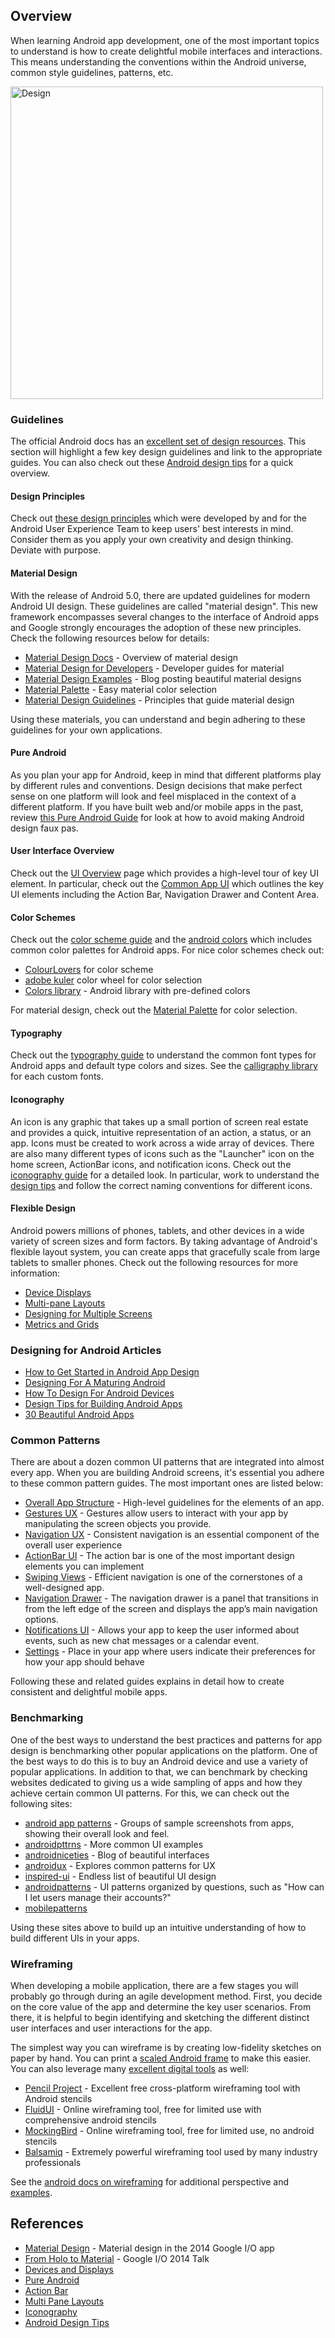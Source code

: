 ## Overview

When learning Android app development, one of the most important topics to understand is how to create delightful mobile interfaces and interactions. This means understanding the conventions within the Android universe, common style guidelines, patterns, etc.

<img src="http://developer.android.com/design/media/creative_vision_main.png" width="500" alt="Design" />

### Guidelines

The official Android docs has an [excellent set of design resources](http://developer.android.com/design/get-started/principles.html). This section will highlight a few key design guidelines and link to the appropriate guides. You can also check out these [Android design tips](http://www.androiddesign.tips) for a quick overview.

#### Design Principles

Check out [these design principles](http://developer.android.com/design/get-started/principles.html) which were developed by and for the Android User Experience Team to keep users' best interests in mind. Consider them as you apply your own creativity and design thinking. Deviate with purpose.

#### Material Design

With the release of Android 5.0, there are updated guidelines for modern Android UI design. These guidelines are called "material design". This new framework encompasses several changes to the interface of Android apps and Google strongly encourages the adoption of these new principles. Check the following resources below for details:

 * [Material Design Docs](https://developer.android.com/design/material/index.html) - Overview of material design
 * [Material Design for Developers](https://developer.android.com/training/material/index.html) - Developer guides for material 
 * [Material Design Examples](http://www.materialup.com/) - Blog posting beautiful material designs
 * [Material Palette](http://www.materialpalette.com/) - Easy material color selection
 * [Material Design Guidelines](http://www.google.com/design/spec/material-design/introduction.html) - Principles that guide material design

Using these materials, you can understand and begin adhering to these guidelines for your own applications.

#### Pure Android

As you plan your app for Android, keep in mind that different platforms play by different rules and conventions. Design decisions that make perfect sense on one platform will look and feel misplaced in the context of a different platform. If you have built web and/or mobile apps in the past, review [this Pure Android Guide](http://developer.android.com/design/patterns/pure-android.html) for look at how to avoid making Android design faux pas.

#### User Interface Overview

Check out the [UI Overview](http://developer.android.com/design/get-started/ui-overview.html) page which provides a high-level tour of key UI element. In particular, check out the [Common App UI](http://developer.android.com/design/get-started/ui-overview.html#app) which outlines the key UI elements including the Action Bar, Navigation Drawer and Content Area.

#### Color Schemes

Check out the [color scheme guide](http://www.google.com/design/spec/style/color.html) and the [android colors](http://developer.android.com/design/style/color.html) which includes common color palettes for Android apps. For nice color schemes check out:

  * [ColourLovers](http://www.colourlovers.com/palettes/new/past-month/meta?page=1) for color scheme 
  * [adobe kuler](https://kuler.adobe.com) color wheel for color selection
  * [Colors library](https://github.com/MatthewYork/Colours) - Android library with pre-defined colors

For material design, check out the [Material Palette](http://www.materialpalette.com/) for color selection.

#### Typography

Check out the [typography guide](http://developer.android.com/design/style/typography.html) to understand the common font types for Android apps and default type colors and sizes. See the [calligraphy library](https://github.com/chrisjenx/Calligraphy) for each custom fonts.

#### Iconography

An icon is any graphic that takes up a small portion of screen real estate and provides a quick, intuitive representation of an action, a status, or an app. Icons must be created to work across a wide array of devices. There are also many different types of icons such as the "Launcher" icon on the home screen, ActionBar icons, and notification icons. Check out the [iconography guide](http://developer.android.com/design/style/iconography.html) for a detailed look. In particular, work to understand the [design tips](http://developer.android.com/design/style/iconography.html#DesignTips) and follow the correct naming conventions for different icons.

#### Flexible Design

Android powers millions of phones, tablets, and other devices in a wide variety of screen sizes and form factors. By taking advantage of Android's flexible layout system, you can create apps that gracefully scale from large tablets to smaller phones. Check out the following resources for more information: 

 * [Device Displays](http://developer.android.com/design/style/devices-displays.html)
 * [Multi-pane Layouts](http://developer.android.com/design/patterns/multi-pane-layouts.html)
 * [Designing for Multiple Screens](http://developer.android.com/training/multiscreen/index.html)
 * [Metrics and Grids](http://developer.android.com/design/style/metrics-grids.html)

### Designing for Android Articles

* [How to Get Started in Android App Design](http://code.tutsplus.com/tutorials/how-to-get-started-in-android-app-design--mobile-4402)
* [Designing For A Maturing Android](http://www.smashingmagazine.com/2013/05/08/brave-new-world-designing-for-a-maturing-android/)
* [How To Design For Android Devices](http://blog.mengto.com/how-to-design-for-android-devices/)
* [Design Tips for Building Android Apps](http://www.developer.com/ws/android/development-tools/design-tips-for-building-android-mobile-and-tablet-apps.html)
* [30 Beautiful Android Apps](http://thenextweb.com/apps/2013/11/04/30-beautifully-designed-android-apps/)

### Common Patterns

There are about a dozen common UI patterns that are integrated into almost every app. When you are building Android screens, it's essential you adhere to these common pattern guides. The most important ones are listed below:

 * [Overall App Structure](http://developer.android.com/design/patterns/app-structure.html) - High-level guidelines for the elements of an app.
 * [Gestures UX](http://developer.android.com/design/patterns/gestures.html) - Gestures allow users to interact with your app by manipulating the screen objects you provide.
 * [Navigation UX](http://developer.android.com/design/patterns/navigation.html) - Consistent navigation is an essential component of the overall user experience
 * [ActionBar UI](http://developer.android.com/design/patterns/actionbar.html) - The action bar is one of the most important design elements you can implement
 * [Swiping Views](http://developer.android.com/design/patterns/swipe-views.html) - Efficient navigation is one of the cornerstones of a well-designed app. 
 * [Navigation Drawer](http://developer.android.com/design/patterns/navigation-drawer.html) - The navigation drawer is a panel that transitions in from the left edge of the screen and displays the app’s main navigation options.
 * [Notifications UI](http://developer.android.com/design/patterns/notifications.html) - Allows your app to keep the user informed about events, such as new chat messages or a calendar event. 
 * [Settings](http://developer.android.com/design/patterns/settings.html) - Place in your app where users indicate their preferences for how your app should behave

Following these and related guides explains in detail how to create consistent and delightful mobile apps.

### Benchmarking

One of the best ways to understand the best practices and patterns for app design is benchmarking other popular applications on the platform. One of the best ways to do this is to buy an Android device and use a variety of popular applications. In addition to that, we can benchmark by checking websites dedicated to giving us a wide sampling of apps and how they achieve certain common UI patterns. For this, we can check out the following sites:

 * [android app patterns](http://www.android-app-patterns.com/) - Groups of sample screenshots from apps, showing their overall look and feel.
 * [androidpttrns](http://androidpttrns.com/) - More common UI examples
 * [androidniceties](http://androidniceties.tumblr.com/) - Blog of beautiful interfaces
 * [androidux](http://androidux.com/) - Explores common patterns for UX
 * [inspired-ui](http://android.inspired-ui.com/) - Endless list of beautiful UI design
 * [androidpatterns](http://www.androidpatterns.com/) - UI patterns organized by questions, such as "How can I let users manage their accounts?"
 * [mobilepatterns](http://www.mobile-patterns.com/)

Using these sites above to build up an intuitive understanding of how to build different UIs in your apps.

### Wireframing

When developing a mobile application, there are a few stages you will probably go through during an agile development method. First, you decide on the core value of the app and determine the key user scenarios. From there, it is helpful to begin identifying and sketching the different distinct user interfaces and user interactions for the app.

The simplest way you can wireframe is by creating low-fidelity sketches on paper by hand. You can print a [scaled Android frame](http://cdn.shopify.com/s/files/1/0042/9602/files/Android-Handset-Sketchpad-v1-BW.pdf?338) to make this easier. You can also leverage many [excellent digital tools](http://mashable.com/2013/04/02/wireframing-tools-mobile/) as well:

* [Pencil Project](http://pencil.evolus.vn/) - Excellent free cross-platform wireframing tool with Android stencils
* [FluidUI](https://www.fluidui.com/) - Online wireframing tool, free for limited use with comprehensive android stencils
* [MockingBird](https://gomockingbird.com/) - Online wireframing tool, free for limited use, no android stencils
* [Balsamiq](http://www.balsamiq.com/) - Extremely powerful wireframing tool used by many industry professionals

See the [android docs on wireframing](http://developer.android.com/training/design-navigation/wireframing.html) for additional perspective and [examples](http://developer.android.com/images/training/app-navigation-wireframing-wires-phone.png).

## References

* [Material Design](http://android-developers.blogspot.com/2014/08/material-design-in-2014-google-io-app.html) - Material design in the 2014 Google I/O app
* [From Holo to Material](https://www.google.com/events/io/io14videos/1663fe6a-34b4-e311-b30e-00155d5066d7) - Google I/O 2014 Talk
* [Devices and Displays](http://developer.android.com/design/style/devices-displays.html)
* [Pure Android](http://developer.android.com/design/patterns/pure-android.html)
* [Action Bar](http://developer.android.com/design/patterns/actionbar.html)
* [Multi Pane Layouts](http://developer.android.com/design/patterns/multi-pane-layouts.html)
* [Iconography](http://developer.android.com/design/style/iconography.html)
* [Android Design Tips](http://www.androiddesign.tips)
